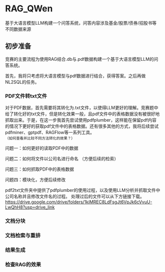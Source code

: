 # RAG_QWen
基于大语言模型LLM构建一个问答系统，问答内容涉及基金/股票/债券/招股书等不同数据来源

## 初步准备
竞赛的主要流程为使用RAG结合.db与.pdf数据构建一个基于大语言模型LLM的问答系统。

首先，我将只考虑将大语言模型与pdf数据进行结合，获得答案。之后再做NL2SQL的任务。

### PDF文件转txt文件
对于PDF数据，首先需要将其转化为.txt文件，以使得LLM更好的理解。竞赛题中给了转化好的txt文件，但是转化效果一般，且pdf文件中的表格数据没有被很好地抓取出来。于是，在这一步我首先尝试使用pdfplumber，这样能在保留pdf内容的情况下更好的获取pdf文件中的表格数据。还有很多其他的方式，我将后续尝试pdfminer、gptpdf、RAGFlow等一系列工具。`（如何查看并比较不同方法转化的效果？）`

问题一：如何更好的读取PDF中的数据

问题二：如何将文件以公司名进行命名 （方便后续的检索）

问题三：如何抓取PDF中的表格数据

问题四：模块化，方便后续修改

pdf2txt文件夹中提供了pdfplumber的使用过程，以及使用LLM分析并抓取文件中公司名称并且修改文件名的过程。
处理过后的文件可以从下方链接下载。
https://drive.google.com/drive/folders/1kiMREC8LdFsgJt6VpJk6cVvuU-LwQhH8?usp=drive_link

### 文档分块

### 文档检索与重排

### 结果生成


### 检查RAG的效果

